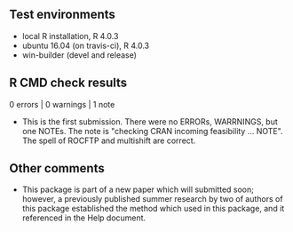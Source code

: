 ## Test environments
* local R installation, R 4.0.3
* ubuntu 16.04 (on travis-ci), R 4.0.3
* win-builder (devel and release)

## R CMD check results

0 errors | 0 warnings | 1 note

* This is the first submission. There were no ERRORs, WARRNINGS, but one NOTEs. The note is "checking CRAN incoming feasibility ... NOTE". The spell of ROCFTP and multishift are correct.

## Other comments
* This package is part of a new paper which will submitted soon; however, a previously published summer research by two of authors of this package established the method which used in this package, and it referenced in the Help document.
